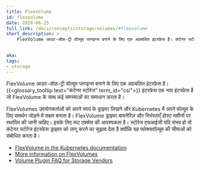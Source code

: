 ```yaml
---
title: FlexVolume
id: flexvolume
date: 2018-06-25
full_link: /docs/concepts/storage/volumes/#flexvolume
short_description: >
    FlexVolume आउट-ऑफ़-ट्री वॉल्यूम प्लगइन्स बनाने के लिए एक अप्रचलित इंटरफ़ेस है। कंटेनर स्टोरेज इंटरफ़ेस एक नया इंटरफ़ेस है जो FlexVolume के साथ कई समस्याओं का समाधान करता है।


aka: 
tags:
- storage 
---
```

 FlexVolume आउट-ऑफ़-ट्री वॉल्यूम प्लगइन्स बनाने के लिए एक अप्रचलित इंटरफ़ेस है। {{<glossary_tooltip text="कंटेनर स्टोरेज" term_id="csi">}} इंटरफ़ेस एक नया इंटरफ़ेस है जो FlexVolume के साथ कई समस्याओं का समाधान करता है।

<!--more--> 

FlexVolumes उपयोगकर्ताओं को अपने स्वयं के ड्राइवर लिखने और Kubernetes में अपने वॉल्यूम के लिए समर्थन जोड़ने में सक्षम बनाता है। FlexVolume ड्राइवर बायनेरिज़ और निर्भरताएँ होस्ट मशीनों पर स्थापित की जानी चाहिए। इसके लिए रूट एक्सेस की आवश्यकता है। स्टोरेज एसआईजी यदि संभव हो तो कंटेनर स्टोरेज इंटरफेस ड्राइवर को लागू करने का सुझाव देता है क्योंकि यह फ्लेक्सवॉल्यूम की सीमाओं को संबोधित करता है।

* [FlexVolume in the Kubernetes documentation](/docs/concepts/storage/volumes/#flexvolume)
* [More information on FlexVolumes](https://github.com/kubernetes/community/blob/master/contributors/devel/sig-storage/flexvolume.md)
* [Volume Plugin FAQ for Storage Vendors](https://github.com/kubernetes/community/blob/master/sig-storage/volume-plugin-faq.md)
